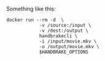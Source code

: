 Something like this:

    docker run --rm -d  \
                -v /source:/input \
                -v /dest:/output \
                handbrakecli \
                -i /input/movie.mkv \
                -o /output/movie.mkv \
                $HANDBRAKE_OPTIONS